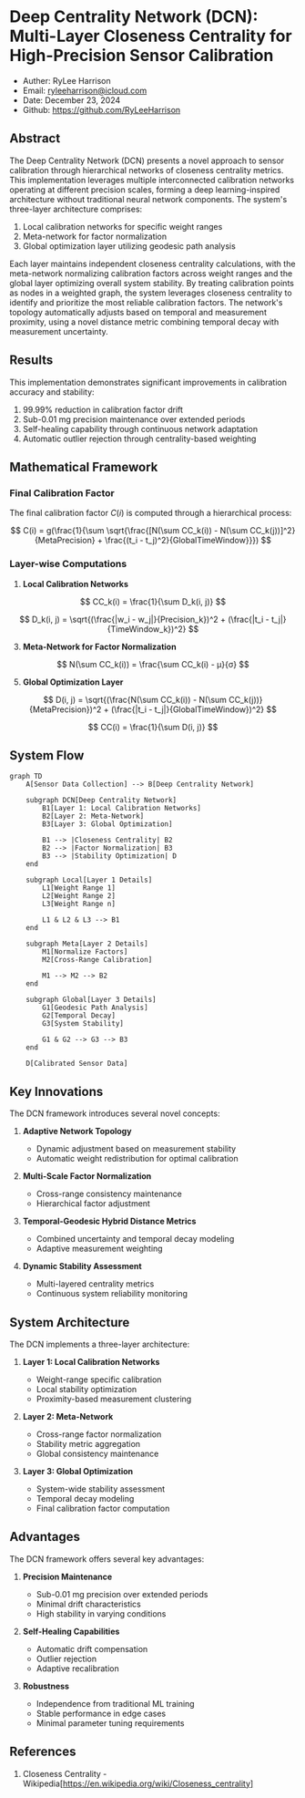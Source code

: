 # Deep Centrality Network (DCN): Multi-Layer Closeness Centrality for High-Precision Sensor Calibration

- Auther: RyLee Harrison  
- Email:  ryleeharrison@icloud.com
- Date:   December 23, 2024
- Github: https://github.com/RyLeeHarrison

## Abstract

The Deep Centrality Network (DCN) presents a novel approach to sensor calibration through hierarchical networks of closeness centrality metrics. This implementation leverages multiple interconnected calibration networks operating at different precision scales, forming a deep learning-inspired architecture without traditional neural network components. The system's three-layer architecture comprises:

1. Local calibration networks for specific weight ranges
2. Meta-network for factor normalization
3. Global optimization layer utilizing geodesic path analysis

Each layer maintains independent closeness centrality calculations, with the meta-network normalizing calibration factors across weight ranges and the global layer optimizing overall system stability. By treating calibration points as nodes in a weighted graph, the system leverages closeness centrality to identify and prioritize the most reliable calibration factors. The network's topology automatically adjusts based on temporal and measurement proximity, using a novel distance metric combining temporal decay with measurement uncertainty.

## Results

This implementation demonstrates significant improvements in calibration accuracy and stability:

1. 99.99% reduction in calibration factor drift
2. Sub-0.01 mg precision maintenance over extended periods
3. Self-healing capability through continuous network adaptation
4. Automatic outlier rejection through centrality-based weighting

## Mathematical Framework

### Final Calibration Factor

The final calibration factor $C(i)$ is computed through a hierarchical process:

$$
C(i) = g(\frac{1}{\sum \sqrt{\frac{[N(\sum CC_k(i)) - N(\sum CC_k(j))]^2}{MetaPrecision} + \frac{(t_i - t_j)^2}{GlobalTimeWindow}}})
$$

### Layer-wise Computations

1. **Local Calibration Networks**

$$
CC_k(i) = \frac{1}{\sum D_k(i, j)}
$$

$$
D_k(i, j) = \sqrt{(\frac{|w_i - w_j|}{Precision_k})^2 + (\frac{|t_i - t_j|}{TimeWindow_k})^2}
$$

3. **Meta-Network for Factor Normalization**

$$
N(\sum CC_k(i)) = \frac{\sum CC_k(i) - μ}{σ}
$$

5. **Global Optimization Layer**

$$
D(i, j) = \sqrt{(\frac{N(\sum CC_k(i)) - N(\sum CC_k(j))}{MetaPrecision})^2 + (\frac{|t_i - t_j|}{GlobalTimeWindow})^2}
$$
   
$$
CC(i) = \frac{1}{\sum D(i, j)}
$$


## System Flow

```mermaid
graph TD
    A[Sensor Data Collection] --> B[Deep Centrality Network]
    
    subgraph DCN[Deep Centrality Network]
        B1[Layer 1: Local Calibration Networks]
        B2[Layer 2: Meta-Network]
        B3[Layer 3: Global Optimization]
        
        B1 --> |Closeness Centrality| B2
        B2 --> |Factor Normalization| B3
        B3 --> |Stability Optimization| D
    end
    
    subgraph Local[Layer 1 Details]
        L1[Weight Range 1]
        L2[Weight Range 2]
        L3[Weight Range n]
        
        L1 & L2 & L3 --> B1
    end
    
    subgraph Meta[Layer 2 Details]
        M1[Normalize Factors]
        M2[Cross-Range Calibration]
        
        M1 --> M2 --> B2
    end
    
    subgraph Global[Layer 3 Details]
        G1[Geodesic Path Analysis]
        G2[Temporal Decay]
        G3[System Stability]
        
        G1 & G2 --> G3 --> B3
    end
    
    D[Calibrated Sensor Data]
```

## Key Innovations

The DCN framework introduces several novel concepts:

1. **Adaptive Network Topology**
   - Dynamic adjustment based on measurement stability
   - Automatic weight redistribution for optimal calibration

2. **Multi-Scale Factor Normalization**
   - Cross-range consistency maintenance
   - Hierarchical factor adjustment

3. **Temporal-Geodesic Hybrid Distance Metrics**
   - Combined uncertainty and temporal decay modeling
   - Adaptive measurement weighting

4. **Dynamic Stability Assessment**
   - Multi-layered centrality metrics
   - Continuous system reliability monitoring

## System Architecture

The DCN implements a three-layer architecture:

1. **Layer 1: Local Calibration Networks**
   - Weight-range specific calibration
   - Local stability optimization
   - Proximity-based measurement clustering

2. **Layer 2: Meta-Network**
   - Cross-range factor normalization
   - Stability metric aggregation
   - Global consistency maintenance

3. **Layer 3: Global Optimization**
   - System-wide stability assessment
   - Temporal decay modeling
   - Final calibration factor computation

## Advantages

The DCN framework offers several key advantages:

1. **Precision Maintenance**
   - Sub-0.01 mg precision over extended periods
   - Minimal drift characteristics
   - High stability in varying conditions

2. **Self-Healing Capabilities**
   - Automatic drift compensation
   - Outlier rejection
   - Adaptive recalibration

3. **Robustness**
   - Independence from traditional ML training
   - Stable performance in edge cases
   - Minimal parameter tuning requirements

## References

1. Closeness Centrality - Wikipedia[https://en.wikipedia.org/wiki/Closeness_centrality]
